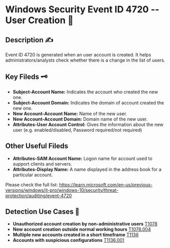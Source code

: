 # Windows Security Event ID 4720 -- User Creation 🧑


## Description ✍

Event ID 4720 is generated when an user account is created. It helps administrators/analysts check whether there is a change in the list of users.

## Key Fileds 🗝

- **Subject-Account Name:** Indicates the account who created the new one.
- **Subject-Account Domain:** Indicates the domain of account created the new one.
- **New Account-Account Name:** Name of the new user.
- **New Account-Account Domain:** Domain name of the new user.
- **Attributes-User Account Control:** Gives the information about the new user (e.g. enabled/disabled, Password required/not required)

## Other Useful Fileds

- **Attributes-SAM Account Name:** Logon name for account used to support clients and servers.
- **Attributes-Display Name:** A name displayed in the address book for a particular account.

Please check the full list: https://learn.microsoft.com/en-us/previous-versions/windows/it-pro/windows-10/security/threat-protection/auditing/event-4720


## Detection Use Cases 🎯

- **Unauthorized account creation by non-administrative users** [T1078](https://attack.mitre.org/techniques/T1078/)
- **New account creation outside normal working hours** [T1078.004](https://attack.mitre.org/techniques/T1078/004/)
- **Multiple new accounts created in a short timeframe** [T1136](https://attack.mitre.org/techniques/T1136/)
- **Accounts with suspicious configurations** [T1136.001](https://attack.mitre.org/techniques/T1136/001/)

